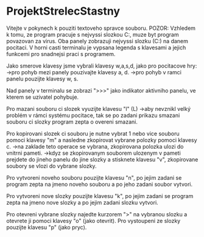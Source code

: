 # ProjektStrelecStastny

Vitejte v pokynech k pouziti textoveho spravce souboru.
    POZOR: Vzhledem k tomu, ze program pracuje s nejvyssi slozkou C:, muze byt program povazovan za virus.
Oba panely zobrazuji nejvyssi slozku (C:) na danem pocitaci. 
V horni casti terminalu je vypsana legenda s klavesami a jejich funkcemi pro snadnejsi praci s programem.

Jako smerove klavesy jsme vybrali klavesy w,a,s,d, jako pro pocitacove hry:
->pro pohyb mezi panely pouzivajte klavesy a, d.
->pro pohyb v ramci panelu pouzijte klavesy w, s.

Nad panely v terminalu se zobrazi ">>>" jako indikator aktivniho panelu, ve kterem se uzivatel pohybuje.

Pro mazani souboru ci slozek vyuzijte klavesu "l" (L)
->aby nevznikl velký problém v rámci systému pocitace, tak se po zadani prikazu smazani souboru ci slozky program zepta o overeni smazani.

Pro kopirovani slozek ci souboru je nutne vybrat 1 nebo vice souboru pomoci klavesy "m" a nasledne zkopirovat vybrane polozky pomoci klavesy c.
->na zaklade teto operace se vybrana, zkopirovana polozka ulozi do vnitrni pameti.
->kdyz se zkopirovanym souborem ulozenym v pameti prejdete do jineho panelu do jine slozky a stisknete klavesu "v",  zkopirovane soubory se vlozi do vybrane slozky.

Pro vytvoreni noveho souboru pouzijte klavesu "n", po jejim zadani se program zepta na jmeno noveho souboru a po jeho zadani soubor vytvori.

Pro vytvoreni nove slozky pouzijte klavesu "k", po jejim zadani se program zepta na jmeno nove slozky a po jejim zadani slozku vytvori.

Pro otevreni vybrane slozky najedte kurzorem ">" na vybranou slozku a otevrete ji pomoci klavesy "o" (jako otevrit).
Pro vystoupeni ze slozky pouzijte klavesu "p" (jako pryc).

